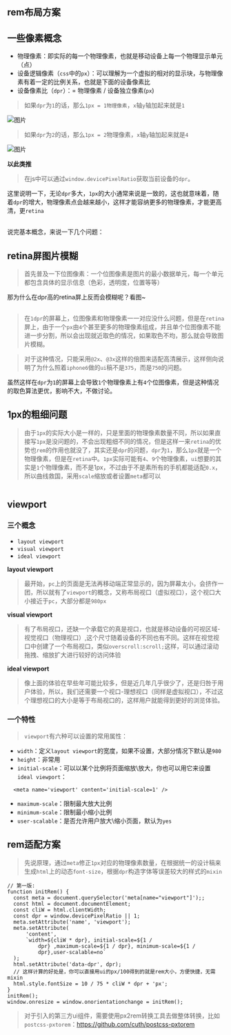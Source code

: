 ## rem布局方案

## 一些像素概念

- 物理像素：即实际的每一个物理像素，也就是移动设备上每一个物理显示单元（点）
- 设备逻辑像素（`css`中的`px`）：可以理解为一个虚拟的相对的显示块，与物理像素有着一定的比例关系，也就是下面的设备像素比
- 设备像素比（`dpr`）：= 物理像素 / 设备独立像素(`px`)

> 如果`dpr`为`1`的话，那么`1px = 1物理像素`，`x`轴`y`轴加起来就是`1`

![图片](https://mmbiz.qpic.cn/sz_mmbiz_png/zHYsKHjf0ngqIZUhlTMkCIJYkRYD0ejwtrQOV3qZXaCia72tNEss3YJg3LmHVoPSAkXFe0bvQibYNjpYymaCq7cg/640?wx_fmt=png&tp=webp&wxfrom=5&wx_lazy=1&wx_co=1)

> 如果`dpr`为`2`的话，那么`1px = 2`物理像素，`x`轴`y`轴加起来就是`4`

![图片](https://mmbiz.qpic.cn/sz_mmbiz_png/zHYsKHjf0ngqIZUhlTMkCIJYkRYD0ejwa8hl0fJ9a882R7JKibiaRYpqkQFbA0ic8143gOwsbpmliaia31LkaUtuAVA/640?wx_fmt=png&tp=webp&wxfrom=5&wx_lazy=1&wx_co=1)

**以此类推**

> 在js中可以通过`window.devicePixelRatio`获取当前设备的`dpr`。

这里说明一下，无论`dpr`多大，`1px`的大小通常来说是一致的，这也就意味着，随着`dpr`的增大，物理像素点会越来越小，这样才能容纳更多的物理像素，才能更高清，更`retina`

![img](data:image/gif;base64,iVBORw0KGgoAAAANSUhEUgAAAAEAAAABCAYAAAAfFcSJAAAADUlEQVQImWNgYGBgAAAABQABh6FO1AAAAABJRU5ErkJggg==)

说完基本概念，来说一下几个问题：

## retina屏图片模糊

> 首先普及一下位图像素：一个位图像素是图片的最小数据单元，每一个单元都包含具体的显示信息（色彩，透明度，位置等等）

那为什么在dpr高的retina屏上反而会模糊呢？看图~

![img](data:image/gif;base64,iVBORw0KGgoAAAANSUhEUgAAAAEAAAABCAYAAAAfFcSJAAAADUlEQVQImWNgYGBgAAAABQABh6FO1AAAAABJRU5ErkJggg==)

> 在`1dpr`的屏幕上，位图像素和物理像素一一对应没什么问题，但是在`retina`屏上，由于一个`px`由`4`个甚至更多的物理像素组成，并且单个位图像素不能进一步分割，所以会出现就近取色的情况，如果取色不均，那么就会导致图片模糊。

> 对于这种情况，只能采用`@2x`、`@3x`这样的倍图来适配高清展示，这样侧向说明了为什么照着`iphone6`做的`ui`稿不是`375`，而是`750`的问题。

虽然这样在`dpr`为`1`的屏幕上会导致`1`个物理像素上有`4`个位图像素，但是这种情况的取色算法更优，影响不大，不做讨论。

## 1px的粗细问题

> 由于`1px`的实际大小是一样的，只是里面的物理像素数量不同，所以如果直接写`1px`是没问题的，不会出现粗细不同的情况，但是这样一来`retina`的优势也`rem`的作用也就没了，其实还是`dpr`的问题，`dpr`为`1`，那么`1px`就是一个物理像素，但是在`retina`中。`1px`实际可能有`4`、`9`个物理像素，`ui`想要的其实是`1`个物理像素，而不是1px，不过由于不是素所有的手机都能适配`0.x`，所以曲线救国，采用`scale`缩放或者设置`meta`都可以

![img](data:image/gif;base64,iVBORw0KGgoAAAANSUhEUgAAAAEAAAABCAYAAAAfFcSJAAAADUlEQVQImWNgYGBgAAAABQABh6FO1AAAAABJRU5ErkJggg==)

## viewport

### 三个概念

- `layout viewport`
- `visual viewport`
- `ideal viewport`

**layout viewport**

> 最开始，`pc`上的页面是无法再移动端正常显示的，因为屏幕太小，会挤作一团，所以就有了`viewport`的概念，又称布局视口（虚拟视口），这个视口大小接近于`pc`，大部分都是`980px`

**visual viewport**

> 有了布局视口，还缺一个承载它的真是视口，也就是移动设备的可视区域-视觉视口（物理视口）,这个尺寸随着设备的不同也有不同。这样在视觉视口中创建了一个布局视口，类似`overscroll:scroll;`这样，可以通过滚动拖拽、缩放扩大进行较好的访问体验

**ideal viewport**

> 像上面的体验在早些年可能比较多，但是近几年几乎很少了，还是归咎于用户体验，所以，我们还需要一个视口-理想视口（同样是虚拟视口），不过这个理想视口的大小是等于布局视口的，这样用户就能得到更好的浏览体验。

### 一个特性

> `viewport`有六种可以设置的常用属性：

- `width`：定义`layout viewport`的宽度，如果不设置，大部分情况下默认是`980`
- `height`：非常用
- `initial-scale`：可以以某个比例将页面缩放\放大，你也可以用它来设置`ideal viewport`：

```
  <meta name='viewport' content='initial-scale=1' />
```

- `maximum-scale`：限制最大放大比例
- `minimum-scale`：限制最小缩小比例
- `user-scalable`：是否允许用户放大\缩小页面，默认为`yes`

## rem适配方案

> 先说原理，通过`meta`修正`1px`对应的物理像素数量，在根据统一的设计稿来生成`html`上的动态`font-size`，根据`dpr`构造字体等误差较大的样式的`mixin`

```
// 第一版:
function initRem() {
  const meta = document.querySelector('meta[name="viewport"]');;
  const html = document.documentElement;
  const cliW = html.clientWidth;
  const dpr = window.devicePixelRatio || 1;
  meta.setAttribute('name', 'viewport');
  meta.setAttribute(
      'content',
      `width=${cliW * dpr}, initial-scale=${1 /
          dpr} ,maximum-scale=${1 / dpr}, minimum-scale=${1 /
          dpr},user-scalable=no`
  );
  html.setAttribute('data-dpr', dpr);
  // 这样计算的好处是，你可以直接用ui的px/100得到的就是rem大小，方便快捷，无需mixin
  html.style.fontSize = 10 / 75 * cliW * dpr + 'px';
}
initRem();
window.onresize = window.onorientationchange = initRem();
```

> 对于引入的第三方ui组件，需要使用px2rem转换工具去做整体转换，比如`postcss-pxtorem`：https://github.com/cuth/postcss-pxtorem



